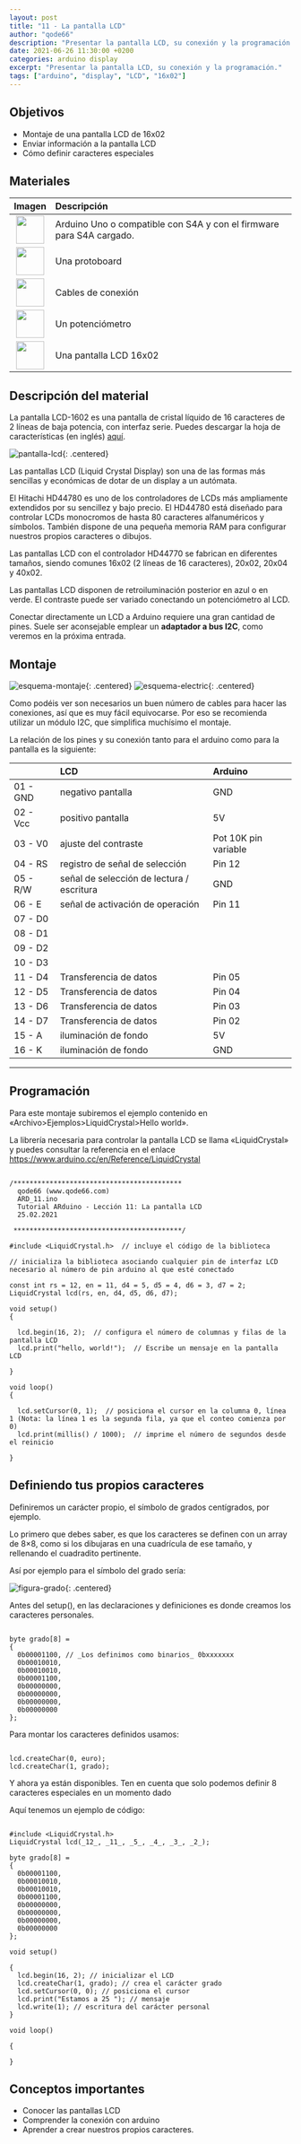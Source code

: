 ```yaml
---
layout: post
title: "11 - La pantalla LCD"
author: "qode66"
description: "Presentar la pantalla LCD, su conexión y la programación."
date: 2021-06-26 11:30:00 +0200
categories: arduino display
excerpt: "Presentar la pantalla LCD, su conexión y la programación."
tags: ["arduino", "display", "LCD", "16x02"]
---
```


[img1]: /assets/imatges/ard/ard_11_01.png "Pantalla LCD"
[img2]: /assets/imatges/ard/ard_11_02.png "Esquema de montaje"
[img3]: /assets/imatges/ard/ard_11_03.png "Esquema de conexión"
[img4]: /assets/imatges/ard/ard_11_04.png "Esquema de conexión con adaptador I2C"

## Objetivos

- Montaje de una pantalla LCD de 16x02
- Enviar información a la pantalla LCD
- Cómo definir caracteres especiales

## Materiales

|                                  Imagen                                   | Descripción                                                           |
| :-----------------------------------------------------------------------: | :------------------------------------------------------------------- |
|     <img src="/assets/imatges/mat/mat_unor3.png" width="50" height="50">     | Arduino Uno o compatible con S4A y con el firmware para S4A cargado. |
|  <img src="/assets/imatges/mat/mat_protoboard.png" width="50" height="50">   | Una protoboard                                                       |
|    <img src="/assets/imatges/mat/mat_cables.png" width="50" height="50">     | Cables de conexión                                                   |
| <img src="/assets/imatges/mat/mat_potenciometre.png" width="50" height="50"> | Un potenciómetro                                                     |
|   <img src="/assets/imatges/mat/mat_LCD16x02.png" width="50" height="50">    | Una pantalla LCD 16x02                                               |

## Descripción del material

La pantalla LCD-1602 es una pantalla de cristal líquido de 16 caracteres de 2 líneas de baja potencia, con interfaz serie. Puedes descargar la hoja de características (en inglés)
[aquí](https://mega.nz/file/M7V11CSB#WuCGVn1zI_Y1i6FhWDUIpYCBVKdodnHh8_vniDY5FgA).

![pantalla-lcd][img1]{: .centered}

Las pantallas LCD (Liquid Crystal Display) son una de las formas más sencillas y económicas de dotar de un display a un autómata.

El Hitachi HD44780 es uno de los controladores de LCDs más ampliamente extendidos por su sencillez y bajo precio. El HD44780 está diseñado para controlar LCDs monocromos de hasta 80 caracteres alfanuméricos y símbolos. También dispone de una pequeña memoria RAM para configurar nuestros propios caracteres o dibujos.

Las pantallas LCD con el controlador HD44770 se fabrican en diferentes tamaños, siendo comunes 16x02 (2 líneas de 16 caracteres), 20x02, 20x04 y 40x02.

Las pantallas LCD disponen de retroiluminación posterior en azul o en verde. El contraste puede ser variado conectando un potenciómetro al LCD.

Conectar directamente un LCD a Arduino requiere una gran cantidad de pines. Suele ser aconsejable emplear un **adaptador a bus I2C**, como veremos en la próxima entrada.

## Montaje

![esquema-montaje][img2]{: .centered}
![esquema-electric][img3]{: .centered}

Como podéis ver son necesarios un buen número de cables para hacer las conexiones, así que es muy fácil equivocarse. Por eso se recomienda utilizar un módulo I2C, que simplifica muchísimo el montaje.

La relación de los pines y su conexión tanto para el arduino como para la pantalla es la siguiente:

|          | LCD                                        | Arduino              |
| :------- | :----------------------------------------- | :------------------- |
| 01 - GND | negativo pantalla                           | GND                  |
| 02 - Vcc | positivo pantalla                           | 5V                   |
| 03 - V0  | ajuste del contraste                        | Pot 10K pin variable |
| 04 - RS  | registro de señal de selección             | Pin 12               |
| 05 - R/W | señal de selección de lectura / escritura  | GND                  |
| 06 - E   | señal de activación de operación           | Pin 11               |
| 07 - D0  |                                            |                      |
| 08 - D1  |                                            |                      |
| 09 - D2  |                                            |                      |
| 10 - D3  |                                            |                      |
| 11 - D4  | Transferencia de datos                     | Pin 05               |
| 12 - D5  | Transferencia de datos                     | Pin 04               |
| 13 - D6  | Transferencia de datos                     | Pin 03               |
| 14 - D7  | Transferencia de datos                     | Pin 02               |
| 15 - A   | iluminación de fondo                       | 5V                   |
| 16 - K   | iluminación de fondo                       | GND                  |

---

## Programación

Para este montaje subiremos el ejemplo contenido en «Archivo>Ejemplos>LiquidCrystal>Hello world».

La librería necesaria para controlar la pantalla LCD se llama «LiquidCrystal» y puedes consultar la referencia en el enlace <https://www.arduino.cc/en/Reference/LiquidCrystal>

```Arduino

/******************************************
  qode66 (www.qode66.com)
  ARD_11.ino
  Tutorial ARduino - Lección 11: La pantalla LCD
  25.02.2021

 ******************************************/

#include <LiquidCrystal.h>  // incluye el código de la biblioteca

// inicializa la biblioteca asociando cualquier pin de interfaz LCD necesario al número de pin arduino al que esté conectado

const int rs = 12, en = 11, d4 = 5, d5 = 4, d6 = 3, d7 = 2;
LiquidCrystal lcd(rs, en, d4, d5, d6, d7);

void setup()
{

  lcd.begin(16, 2);  // configura el número de columnas y filas de la pantalla LCD
  lcd.print("hello, world!");  // Escribe un mensaje en la pantalla LCD

}

void loop()
{

  lcd.setCursor(0, 1);  // posiciona el cursor en la columna 0, línea 1 (Nota: la línea 1 es la segunda fila, ya que el conteo comienza por 0)
  lcd.print(millis() / 1000);  // imprime el número de segundos desde el reinicio

}
```

## Definiendo tus propios caracteres

Definiremos un carácter propio, el símbolo de grados centígrados, por ejemplo.

Lo primero que debes saber, es que los caracteres se definen con un array de 8×8, como si los dibujaras en una cuadrícula de ese tamaño, y rellenando el cuadradito pertinente.

Así por ejemplo para el símbolo del grado sería:

![figura-grado][img4]{: .centered}

Antes del setup(), en las declaraciones y definiciones es donde creamos los caracteres personales.

```Arduino

byte grado[8] =
{
  0b00001100, // _Los definimos como binarios_ 0bxxxxxxx
  0b00010010,
  0b00010010,
  0b00001100,
  0b00000000,
  0b00000000,
  0b00000000,
  0b00000000
};
```

Para montar los caracteres definidos usamos:

```Arduino

lcd.createChar(0, euro);
lcd.createChar(1, grado);
```

Y ahora ya están disponibles. Ten en cuenta que solo podemos definir 8 caracteres especiales en un momento dado

Aquí tenemos un ejemplo de código:

```Arduino

#include <LiquidCrystal.h>
LiquidCrystal lcd(_12_, _11_, _5_, _4_, _3_, _2_);

byte grado[8] =
{
  0b00001100,
  0b00010010,
  0b00010010,
  0b00001100,
  0b00000000,
  0b00000000,
  0b00000000,
  0b00000000
};

void setup()

{
  lcd.begin(16, 2); // inicializar el LCD
  lcd.createChar(1, grado); // crea el carácter grado
  lcd.setCursor(0, 0); // posiciona el cursor
  lcd.print("Estamos a 25 "); // mensaje
  lcd.write(1); // escritura del carácter personal
}

void loop()

{

}
```

## Conceptos importantes

- Conocer las pantallas LCD
- Comprender la conexión con arduino
- Aprender a crear nuestros propios caracteres.
